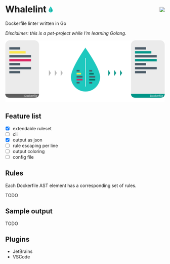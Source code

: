 # Whalelint <img width="13px" src="logo.svg"> <img align="right" style="position: relative; top: 10px;" src="https://github.com/cremindes/whalelint/workflows/build/badge.svg" />

Dockerfile linter written in Go

*Disclaimer: this is a pet-project while I'm learning Golang.*

<p align="center">
  <img width="550px" src="illustration.svg"> 
</p>

## Feature list

- [x] extendable ruleset
- [ ] cli
- [x] output as json
- [ ] rule escaping per line
- [ ] output coloring
- [ ] config file

## Rules

Each Dockerfile AST element has a corresponding set of rules. 

TODO

## Sample output

TODO

## Plugins

- JetBrains
- VSCode